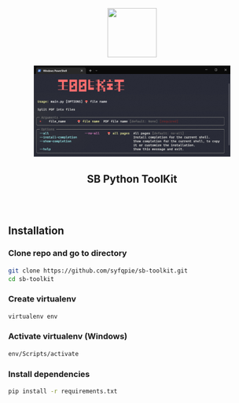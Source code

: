 <div align="center">
  <img src="https://ratemyserver.net/skill_icons/nc_selfdestruction.gif"
    width="100"
    height="100" />
  
  <img src="https://github.com/syfqpie/sb-toolkit/blob/pdf-split/screenshots/help.png"
    width="400" />
</div>
<h2 align="center">
  SB Python ToolKit
</h2>
<br />
<br />

## Installation

### Clone repo and go to directory

```bash
git clone https://github.com/syfqpie/sb-toolkit.git
cd sb-toolkit
```

### Create virtualenv

```bash
virtualenv env
```

### Activate virtualenv (Windows)

```bash
env/Scripts/activate
```

### Install dependencies

```bash
pip install -r requirements.txt
```
